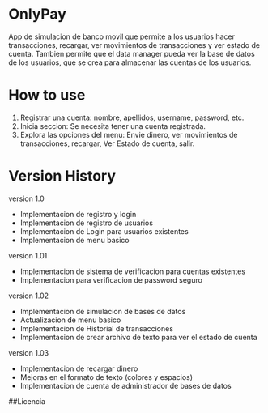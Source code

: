 # OnlyPay
App de simulacion de banco movil que permite a los usuarios hacer transacciones, recargar, ver movimientos de transacciones y ver estado de cuenta. Tambien permite que el data manager pueda ver la base de datos de los usuarios, que se crea para almacenar las cuentas de los usuarios.




# How to use
1. Registrar una cuenta: nombre, apellidos, username, password, etc.
2. Inicia seccion: Se necesita tener una cuenta registrada.
3. Explora las opciones del menu: Envie dinero, ver movimientos de transacciones, recargar, Ver Estado de cuenta, salir.


   

# Version History


version 1.0
  * Implementacion de registro y login
  * Implementacion de registro de usuarios
  * Implementacion de Login para usuarios existentes
  * Implementacion de menu basico

version 1.01
 * Implementacion de sistema de verificacion para cuentas existentes
 * Implementacion para verificacion de password seguro 

version 1.02
  * Implementacion de simulacion de bases de datos 
  * Actualizacion de menu basico 
  * Implementacion de Historial de transacciones 
  * Implementacion de crear archivo de texto para ver el estado de cuenta

version 1.03
  * Implementacion de recargar dinero 
  * Mejoras en el formato de texto (colores y espacios)
  * Implementacion de cuenta de administrador de bases de datos

##Licencia
